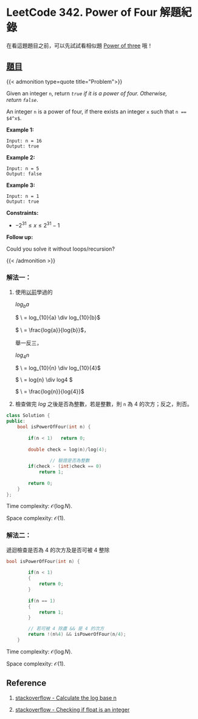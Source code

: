 # LeetCode 342. Power of Four 解題紀錄


在看這題題目之前，可以先試試看相似題 [Power of three](https://eyzim.github.io/posts/leetcode/leetcode_326_power_of_three/) 哦！

## [題目](https://leetcode.com/problems/power-of-four/)


{{< admonition type=quote title="Problem">}}

Given an integer `n`, return *`true` if it is a power of four. Otherwise, return `false`*.


An integer `n` is a power of four, if there exists an integer `x` such that `n == $4^x$`.

**Example 1:**

```
Input: n = 16
Output: true
```

**Example 2:**

```
Input: n = 5
Output: false
```

**Example 3:**

```
Input: n = 1
Output: true
```

**Constraints:**

- $-2^{31} \leq x \leq 2^{31}-1$

**Follow up:**

Could you solve it without loops/recursion?


{{< /admonition >}}



### 解法一：

1. 使用[以前](https://eyzim.github.io/posts/leetcode/leetcode_326_power_of_three/)學過的 

    $log{_b}{a}$ 

    $ \\ = log_{10}{a} \div log_{10}{b}$

    $ \\ = \frac{log{a}}{log{b}}$，

    舉一反三，
        
    $log_{4}{n}$

    $ \\ = log_{10}{n} \div log_{10}{4}$

    $ \\ = log{n} \div log4 $

    $ \\ = \frac{log{n}}{log{4}}$
    
2. 檢查做完 $log$ 之後是否為整數，若是整數，則 `n` 為 4 的次方；反之，則否。

```cpp
class Solution {
public:
    bool isPowerOfFour(int n) {
        
        if(n < 1)   return 0;
        
        double check = log(n)/log(4);
        
				// 驗證是否為整數
        if(check - (int)check == 0)
            return 1;
        
        return 0;
    }
};
```

Time complexity:  $\mathcal{O}(\log N)$.

Space complexity:  $\mathcal{O}(1)$.

### 解法二：

遞迴檢查是否為 4 的次方及是否可被 4 整除

```cpp
bool isPowerOfFour(int n) {
        
        if(n < 1)
        {
            return 0;
        }
        
        if(n == 1)
        {
            return 1;
        }

        // 若可被 4 除盡 && 是 4 的次方
        return !(n%4) && isPowerOfFour(n/4);
    }
```

Time complexity:  $\mathcal{O}(\log N)$.

Space complexity:  $\mathcal{O}(1)$.



## Reference

1. [stackoverflow - Calculate the log base n](https://stackoverflow.com/questions/18874255/calculate-the-log-base-n-with-shift-left-or-shift-right)

2. [stackoverflow - Checking if float is an integer](https://stackoverflow.com/questions/5796983/checking-if-float-is-an-integer)
